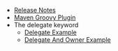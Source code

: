   * [Release Notes](ReleaseNotes.md)
  * [Maven Groovy Plugin](MavenGroovyPlugin.md)
  * The delegate keyword
    * [Delegate Example](DelegateExample.md)
    * [Delegate And Owner Example](DelegateAndOwnerExample.md)